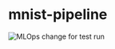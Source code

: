 # mnist-pipeline
![MLOps](https://github.com/user-attachments/assets/cfd0ac36-4a5c-4b93-a08b-928cdd02c1c8)
change for test run

